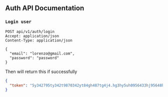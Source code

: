 ## Auth API Documentation

### `Login user`

```http request
POST api/v1/auth/login
Accept: application/json
Content-Type: application/json

{
  "email": "lorenzo@gmail.com",
  "password": "password"
}
```

Then will return this if successfully

```json
{
  "token": "5y342795ty342t9870342yt84gh487tg4j4.hg3hy5uh0956433hj95648h5h54.hj564j564j564j564j564h853h8"
}
```
